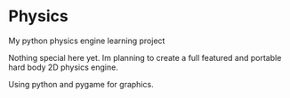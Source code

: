 # Physics
My python physics engine learning project

Nothing special here yet. Im planning to create a full featured and portable hard body 2D physics engine.

Using python and pygame for graphics.
